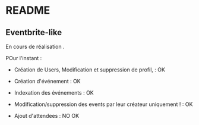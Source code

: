 # README

## Eventbrite-like

En cours de réalisation .

POur l'instant :
- Création de Users, Modification et suppression de profil,   : OK
- Création d'événement : OK
- Indexation des événements : OK
- Modification/suppression des events par leur créateur uniquement ! : OK

- Ajout d'attendees : NO OK
